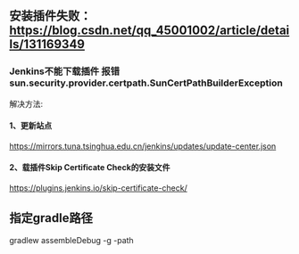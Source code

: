 ## 安装插件失败：https://blog.csdn.net/qq_45001002/article/details/131169349
### Jenkins不能下载插件 报错sun.security.provider.certpath.SunCertPathBuilderException
解决方法:
#### 1、更新站点
https://mirrors.tuna.tsinghua.edu.cn/jenkins/updates/update-center.json
#### 2、载插件Skip Certificate Check的安装文件
https://plugins.jenkins.io/skip-certificate-check/

## 指定gradle路径
gradlew assembleDebug -g -path
